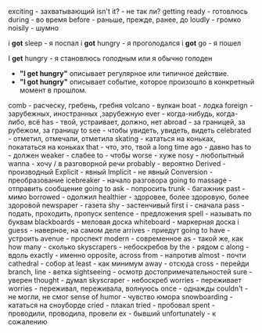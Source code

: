 exciting - захватывающий
isn't it? - не так ли?
getting ready - готовлюсь
during - во время
before - раньше, прежде, ранее, до
loudly - громко
noisily - шумно

i **got** sleep - я поспал
i **got** hungry - я проголодался
i **got** go - я пошел

I **get** hungry - я становлюсь голодным или я обычно голоден
- **"I get hungry"** описывает регулярное или типичное действие.
- **"I got hungry"** описывает событие, которое произошло в конкретный момент в прошлом.

comb - расческу, гребень, гребня
volcano - вулкан
boat - лодка
foreign - зарубежных, иностранных ,зарубежную
ever - когда-нибудь, когда-либо, всё
has - твой, устраивает, должно, нет
abroad - за границей, за рубежом, за границу
to see - чтобы увидеть, увидеть, видеть
celebrated - отметил, отмечали, отметила
skating - кататься на коньках, покататься на коньках
that - что, это, твой
a long time ago - давно
has to - должен
weaker - слабее
to - чтобы 
worse - хуже 
nosy - любопытный
wanna - хочу / в разговорной речи
probably - вероятно
Derived - производный
Explicit - явный
Implicit - не явный
Conversion - преобразование
icebreaker - начало разговора
going to massage - отправить сообщение
going to ask - попросить
trunk - багажник
past - мимо
borrowed - одолжил
healthier - здоровее, более здоровую, более здоровой
newspaper - газета
shy - застенчивый
first i - сначала
pass - подать, проходить, пропуск
sentence - предложения
spell - называть по буквам
blackboards - меловая доска
whiteboard - маркерная доска
i guess - наверное, на самом деле
arrives - приедут
going to have -  устроить
avenue - проспект
modern - современное
as - такой же, как
how many - сколько
skyscrapers - небоскребов
by the - рядом с 
along - вдоль
exactly - именно
opposite, across from - напротив
almost - почти 
cathedral - собор
at least - как минимум
away - отсюда
cross - перейди
branch, line - ветка
sightseeing - осмотр достопримечательностей
sure - уверен
thought - думал
skyscraper - небоскреб
worries - переживает
worries - переживал, переживала, волнуюсь
once - однажды 
couldn't - не могли, не смог
sense of humor - чувство юмора
snowboarding - кататься на сноуборде
cried - плакал
tried - пробовал 
spent - проводили, проводила, провели
ex - бывший
unfortunately - к сожалению
